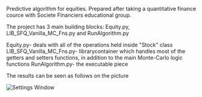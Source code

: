 Predictive algorithm for equities. Prepared after taking a quantitative finance cource with Societe FInanciers educational group.

The project has 3 main building blocks: Equity.py, LIB_SFQ_Vanilla_MC_Fns.py and RunAlgorithm.py

Equity.py- deals with all of the operations held inside "Stock" class
LIB_SFQ_Vanilla_MC_Fns.py- librarycontainer which handles most of the getters and setters functions, in addition to the main Monte-Carlo logic functions
RunAlgorithm.py- the executable piece

The results can be seen as follows on the picture

![Settings Window](https://raw.githubusercontent.com/debitcash/Trading-robot/master/Results.png) 
